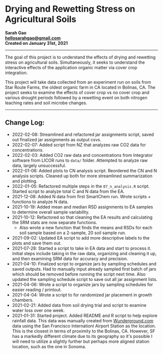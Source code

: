 # Drying and Rewetting Stress on Agricultural Soils

**Sarah Gao  
hellosarahgao@gmail.com  
Created on January 31st, 2021**

***

The goal of this project is to understand the effects of drying and rewetting stress on agricultural soils. Simultaneously, it seeks to understand the interactive effects of the application organic matter via cover crop integration.

This project will take data collected from an experiment run on soils from Star Route Farms, the oldest organic farm in CA located in Bolinas, CA. The project seeks to examine the effects of cover crop vs no cover crop and various drought periods followed by a rewetting event on both nitrogen leaching rates and soil microbe changes.

***

## Change Log:
* 2022-02-08: Streamlined and refactored jar assignments script, saved out finalized jar assignments as output csvs.
* 2022-02-07: Added script from NZ that analyzes raw CO2 data for concentrations.
* 2022-02-03: Added CO2 raw data and concentrations from Integrator software from LICOR runs to `data/` folder. Attempted to analyze raw data, largely unsuccessful.
* 2022-01-06: Added plots to CN analysis script. Reordered the CN and N analysis scripts. Cleaned up both for more streamlined summarization and plotting.
* 2022-01-05: Refactored multiple steps in the `07_n_analysis.R` script. Started script to analyze total C and N data from the EA.
* 2021-12-08: Added N data from first SmartChem run. Wrote scripts + functions to analyze N data.
* 2021-10-19: Added mean and median RSD assignments to EA samples to determine overall sample variability.
* 2021-10-12: Refactored so that cleaning the EA results and calculating the SRM stats are now separate functions.
  * Also wrote a new function that finds the means and RSDs for each soil sample based on a 2-sample, 20 soil sample run.
* 2021-09-02: Updated EA script to add more descriptive labels to the plots and save them out.
* 2021-07-28: Started a script to take in EA data and start to process it. Initial steps include taking in the raw data, organizing and cleaning it up, and then examining SRM data for accuracy and precision.
* 2021-04-10: Finalized script to organize jars by sampling schedules and saved outputs. Had to manually input already sampled first batch of jars which should be removed before running the script next time. Also updated the sampling schedule script to save out all jar assignment lists.
* 2021-04-06: Wrote a script to organize jars by sampling schedules for easier reading / printout.
* 2021-04-04: Wrote a script to for randomized jar placement in growth chambers.
* 2021-02-21: Added data from soil drying trial and script to examine water loss over one week.  
* 2021-01-31: Started project. Added README and R script to help explore rainfall data. This data was manually created from [Wunderground.com](https://www.wunderground.com/history/monthly/us/ca/san-francisco/KSFO/date/2018-5) data using the San Francisco Internationl Airport Station as the location. This is the closest in terms of proximity to the Bolinas, CA. However, SF has a markedly different climate due to its geography so it's possible I will need to utilize a slightly further but perhaps more aligned station location, such as the one in Sonoma.
